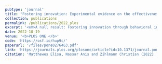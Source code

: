 ```yaml
---
pubtype: 'journal'
title: "Fostering innovation: Experimental evidence on the effectiveness of behavioral interventions"
collection: publications
permalink: /publications/2022_plos
excerpt: '<em>A null result: Fostering innovation through behavioral interventions is harder than previously thought.</em>'
date: 2022-10-19
venue: '<b>PLOS ONE </b>'
code: 'https://osf.io/hup9c/'
paperurl: '/files/pone0276463.pdf'
link: 'https://journals.plos.org/plosone/article?id=10.1371/journal.pone.0276463'
citation: 'Matthewes Elisa, Nassar Anis and Zihlmann Christian (2022). <b>PLOS ONE.</b>'
---
```

